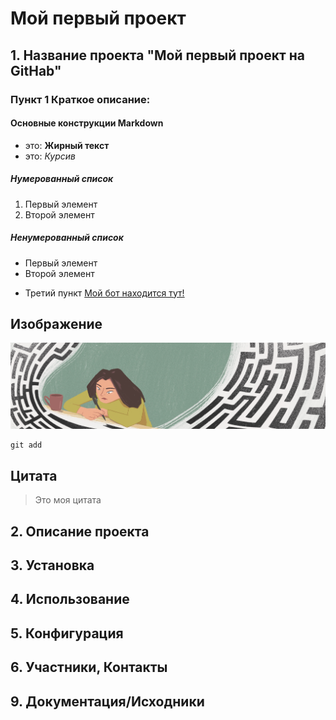 # Мой первый проект


## 1. Название проекта "Мой первый проект на GitHab"
### Пункт 1 Краткое описание: 
#### Основные конструкции Markdown
- это: **Жирный текст**
- это: *Курсив*

##### Нумерованный список
1. Первый элемент
2. Второй элемент 

##### Ненумерованный список
- Первый элемент
- Второй элемент 
* Третий пункт 
[Мой бот находится тут!](https://www.google.ru/?hl=ru)

## Изображение
![Альтернативый текст](A1_Maze.jpg)

```
git add
```
## Цитата 
>Это моя цитата 

## 2. Описание проекта

## 3. Установка

## 4. Использование

## 5. Конфигурация 

## 6. Участники, Контакты 

## 9. Документация/Исходники
